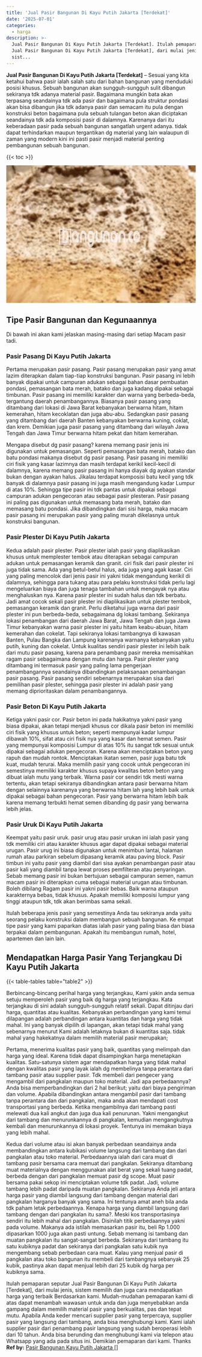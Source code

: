 ```yaml
---
title: 'Jual Pasir Bangunan Di Kayu Putih Jakarta [Terdekat]'
date: '2025-07-01'
categories:
  - harga
description: >-
  Jual Pasir Bangunan Di Kayu Putih Jakarta [Terdekat]. Itulah pemaparan seputar
  Jual Pasir Bangunan Di Kayu Putih Jakarta [Terdekat], dari mulai jenis,
  sist...
---
```


**Jual Pasir Bangunan Di Kayu Putih Jakarta \[Terdekat\]** – Sesuai yang kita ketahui bahwa pasir ialah salah satu dari bahan bangunan yang menduduki posisi khusus. Sebuah bangunan akan sungguh-sungguh sulit dibangun sekiranya tdk adanya material pasir. Bagaimana mungkin bata akan terpasang seandainya tdk ada pasir dan bagaimana pula struktur pondasi akan bisa dibangun jika tdk adanya pasir dan semacam itu pula dengan konstruksi beton bagaimana pula sebuah tulangan beton akan diciptakan seandainya tdk ada komposisi pasir di dalamnya. Karenanya dari itu keberadaan pasir pada sebuah bangunan sangatlah urgent adanya. tidak dapat terhindarkan maupun tergantikan dg material yang lain walaupun di zaman yang modern kini ini pasti pasir menjadi material penting pembangunan sebuah bangunan.

{{< toc >}}

![Jual Pasir Bangunan Di Kayu Putih Jakarta [Terdekat]](/images/jual-pasir-bangunan-41.png)

## Tipe Pasir Bangunan dan Kegunaannya

Di bawah ini akan kami jelaskan masing-masing dari setiap Macam pasir tadi.

### Pasir Pasang Di Kayu Putih Jakarta

Pertama merupakan pasir pasang. Pasir pasang merupakan pasir yang amat lazim diterapkan dalam tiap-tiap konstruksi bangunan. Pasir pasang ini lebih banyak dipakai untuk campuran adukan sebagai bahan dasar pembuatan pondasi, pemasangan bata merah, batako dan juga kadang dipakai sebagai timbunan. Pasir pasang ini memiliki karakter dan warna yang berbeda-beda, tergantung daerah penambangannya. Biasanya pasir pasang yang ditambang dari lokasi di Jawa Barat kebanyakan berwarna hitam, hitam kemerahan, hitam kecoklatan dan juga abu-abu. Sedangkan pasir pasang yang ditambang dari daerah Banten kebanyakan berwarna kuning, coklat, dan krem. Demikian juga pasir pasang yang ditambang dari wilayah Jawa Tengah dan Jawa Timur berwarna hitam pekat dan hitam kemerahan.

Mengapa disebut dg pasir pasang? karena memang pasir jenis ini digunakan untuk pemasangan. Seperti pemasangan bata merah, batako dan batu pondasi makanya disebut dg pasir pasang. Pasir pasang ini memiliki ciri fisik yang kasar lazimnya dan masih terdapat kerikil kecil-kecil di dalamnya, karena memang pasir pasang ini hanya diayak dg ayakan standar bukan dengan ayakan halus. Jikalau terdapat komposisi batu kecil yang tdk banyak di dalamnya pasir pasang ini juga masih mengandung kadar Lumpur di atas 10%. Sehingga tipe pasir ini tdk pantas untuk dipakai sebagai campuran adukan pengecoran atau sebagai pasir plesteran. Pasir pasang ini paling pas digunakan untuk memasang bata merah, batako dan memasang batu pondasi. Jika dibandingkan dari sisi harga, maka macam pasir pasang ini merupakan pasir yang paling murah dikelasnya untuk konstruksi bangunan.

### Pasir Plester Di Kayu Putih Jakarta

Kedua adalah pasir plester. Pasir plester ialah pasir yang diaplikasikan khusus untuk memplester tembok atau diterapkan sebagai campuran adukan untuk pemasangan keramik dan granit. ciri fisik dari pasir plester ini juga tidak sama. Ada yang betul-betul halus, ada juga yang agak kasar. Ciri yang paling mencolok dari jenis pasir ini yakni tidak mengandung kerikil di dalamnya, sehingga para tukang atau para pelaku konstruksi tidak perlu lagi mengeluarkan biaya dan juga tenaga tambahan untuk mengayak nya atau menghaluskan nya. Karena pasir plester ini sudah halus dan tdk berbatu. Jadi amat cocok sekali pasir plester ini diaplikasikan untuk plester tembok, pemasangan keramik dan granit. Perlu diketahui juga warna dari pasir plester ini pun berbeda-beda, sebagaimana dg lokasi tambang. Sekiranya lokasi penambangan dari daerah Jawa Barat, Jawa Tengah dan juga Jawa Timur kebanyakan warna pasir plester ini yaitu hitam keabu-abuan, hitam kemerahan dan cokelat. Tapi sekiranya lokasi tambangnya di kawasan Banten, Pulau Bangka dan Lampung karenanya warnanya kebanyakan yaitu putih, kuning dan cokelat. Untuk kualitas sendiri pasir plester ini lebih baik dari mutu pasir pasang, karena para penambang pasir mereka memisahkan ragam pasir sebagaimana dengan mutu dan harga. Pasir plester yang ditambang ini termasuk pasir yang paling lama pengerjaan penambangannya seandainya dibandingkan pelaksanaan penambangan pasir pasang. Pasir pasang sendiri sebenarnya merupakan sisa dari pemilihan pasir plester, sehingga pasir plester ini adalah pasir yang memang diprioritaskan dalam penambangannya.

### Pasir Beton Di Kayu Putih Jakarta

Ketiga yakni pasir cor. Pasir beton ini pada hakikatnya yakni pasir yang biasa dipakai, akan tetapi menjadi khusus cor dikala pasir beton ini memiliki ciri fisik yang khusus untuk beton; seperti mempunyai kadar lumpur dibawah 10%, sifat atau ciri fisik nya yang kasar dan hemat semen. Pasir yang mempunyai komposisi Lumpur di atas 10% itu sangat tdk sesuai untuk dipakai sebagai adukan pengecoran. Karena akan menciptakan beton yang rapuh dan mudah rontok. Menciptakan ikatan semen, pasir juga batu tdk kuat, mudah terurai. Maka memilih pasir yang cocok untuk pengecoran ini semestinya memiliki karakter khusus supaya kwalitas beton beton yang dibuat ialah mutu yang terbaik. Warna pasir cor sendiri tdk mesti warna tertentu, akan tetapi sekiranya dibandingkan antara pasir berwarna hitam dengan selainnya karenanya yang berwarna hitam lah yang lebih baik untuk dipakai sebagai bahan pengecoran. Pasir yang berwarna hitam lebih baik karena memang terbukti hemat semen dibanding dg pasir yang berwarna lebih jelas.

### Pasir Uruk Di Kayu Putih Jakarta

Keempat yaitu pasir uruk. pasir urug atau pasir urukan ini ialah pasir yang tdk memiliki ciri atau karakter khusus agar dapat dipakai sebagai material urugan. Pasir urug ini biasa digunakan untuk menimbun lantai, halaman rumah atau parkiran sebelum dipasang keramik atau paving block. Pasir timbun ini yaitu pasir yang diambil dari sisa ayakan penambangan pasir atau pasir kali yang diambil tanpa lewat proses pemfilteran atau penyaringan. Sebab memang pasir ini bukan bertujuan sebagai campuran semen, namun macam pasir ini diterapkan cuma sebagai material urugan atau timbunan. Boleh dibilang Ragam pasir ini yakni pasir bebas. Baik warna ataupun karakternya bebas, tidak khusus. Apakah memiliki komposisi lumpur yang tinggi ataupun tdk, tdk akan berimbas sama sekali.

Itulah beberapa jenis pasir yang semestinya Anda tau sekiranya anda yaitu seorang pelaku konstruksi dalam membangun sebuah bangunan. Ke empat tipe pasir yang kami paparkan diatas ialah pasir yang paling biasa dan biasa terpakai dalam pembangunan. Apakah itu membangun rumah, hotel, apartemen dan lain lain.

## Mendapatkan Harga Pasir Yang Terjangkau Di Kayu Putih Jakarta

{{< table-tables table="table2" >}}

Berbincang-bincang perihal harga yang terjangkau, Kami yakin anda semua setuju memperoleh pasir yang baik dg harga yang terjangkau. Kata terjangkau di sini adalah sungguh-sungguh relatif sekali. Dapat ditinjau dari harga, quantitas atau kualitas. Kebanyakan perbandingan yang kami temui dilapangan adalah perbandingan antara kuantitas dan harga yang tidak mahal. Ini yang banyak dipilih di lapangan, akan tetapi tidak mahal yang sebenarnya menurut Kami adalah letaknya bukan di kuantitas saja. tidak mahal yang hakekatnya dalam memilih material pasir merupakan;

Pertama, menerima kualitas pasir yang baik, quantitas yang melimpah dan harga yang ideal. Karena tidak dapat disampingkan harga menetapkan kualitas. Satu-satunya sistem agar mendapatkan harga yang tidak mahal dengan kwalitas pasir yang layak ialah dg membelinya tanpa perantara dari tambang pasir atau supplier pasir. Tdk membeli dari pengecer yang mengambil dari pangkalan maupun toko material. Jadi apa perbedaannya? Anda bisa memperbandingkan dari 2 hal berikut; yaitu dari biaya pengiriman dan volume. Apabila dibandingkan antara mengambil pasir dari tambang tanpa perantara dan dari pangkalan, maka anda akan mendapati cost transportasi yang berbeda. Ketika mengambilnya dari tambang pasti melewati dua kali angkut dan juga dua kali penurunan. Yakni mengangkut dari tambang dan menurunkannya di pangkalan, kemudian mengangkutnya kembali dan menurunkannya di lokasi proyek. Tentunya ini memakan biaya yang lebih mahal.

Kedua dari volume atau isi akan banyak perbedaan seandainya anda membandingkan antara kubikasi volume langsung dari tambang dan dari pangkalan atau toko material. Perbedaannya ialah dari cara muat di tambang pasir bersama cara memuat dari pangkalan. Sekiranya ditambang muat materialnya dengan menggunakan alat berat yang sekali tuang padat, berbeda dengan dari pangkalan memuat pasir dg scope. Muat pasir bersama pakai sekop ini menciptakan volume tdk padat. Jadi, volume tambang lebih padat daripada muatan pangkalan. Sekiranya Anda jeli antara harga pasir yang diambil langsung dari tambang dengan material dari pangkalan harganya banyak yang sama. Ini tentunya amat aneh bila anda tdk paham letak perbedaannya. Kenapa harga yang diambil langsung dari tambang dengan dari pangkalan itu sama?. Meski kos transportasinya sendiri itu lebih mahal dari pangkalan. Disinilah titik perbedaannya yakni pada volume. Makanya ada istilah memasarkan pasir itu, beli Rp 1.000 dipasarkan 1000 juga akan pasti untung. Sebab memang isi tambang dan muatan pangkalan itu sangat-sangat berbeda. Sekiranya dari tambang itu satu kubiknya padat dan sekiranya dari pangkalan satu kubik nya mengembang sebab perbedaan cara muat. Kalau yang menjual pasir di pangkalan atau toko bangunan itu membeli dari tambangnya sebanyak 25 kubik, pastinya akan dapat menjual lebih dari 25 kubik dg harga per kubiknya sama.

Itulah pemaparan seputar Jual Pasir Bangunan Di Kayu Putih Jakarta \[Terdekat\], dari mulai jenis, sistem memilih dan juga cara mendapatkan harga yang terbaik Berdasarkan kami. Mudah-mudahan pemaparan kami di atas dapat menambah wawasan untuk anda dan juga menyebabkan anda gampang dalam memilih material pasir yang berkualitas, pas dan tepat mutu. Apabila Anda keder mencari supplier pasir yang terpercaya, supplier pasir yang langsung dari tambang, anda bisa menghubungi kami. Kami ialah supplier pasir dari penambang pasir langsung yang sudah beroperasi lebih dari 10 tahun. Anda bisa berunding dan menghubungi kami via telepon atau Whatsapp yang ada pada situs ini. Demikian pemaparan dari kami. Thanks
**Ref by:** [Pasir Bangunan Kayu Putih Jakarta []](https://id.wikipedia.org/wiki/Pasir)
